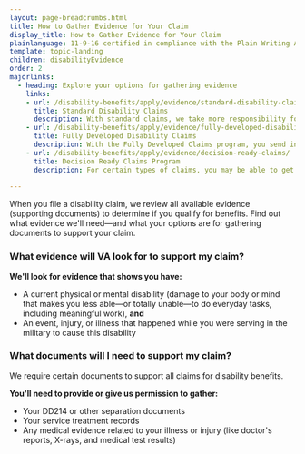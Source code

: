 ```yaml
---
layout: page-breadcrumbs.html
title: How to Gather Evidence for Your Claim
display_title: How to Gather Evidence for Your Claim
plainlanguage: 11-9-16 certified in compliance with the Plain Writing Act
template: topic-landing
children: disabilityEvidence
order: 2
majorlinks:
  - heading: Explore your options for gathering evidence
    links:
    - url: /disability-benefits/apply/evidence/standard-disability-claims/
      title: Standard Disability Claims
      description: With standard claims, we take more responsibility for gathering the evidence we need to make a decision on your claim. Find out how to file a standard disability claim.
    - url: /disability-benefits/apply/evidence/fully-developed-disability-claims/
      title: Fully Developed Disability Claims
      description: With the Fully Developed Claims program, you send in all the evidence you have—or can easily get—when you file your claim. Find out how you can use this program to get a faster decision on your disability benefits claim.
    - url: /disability-benefits/apply/evidence/decision-ready-claims/
      title: Decision Ready Claims Program
      description: For certain types of claims, you may be able to get a decision on your claim within 30 days or less by working with an accredited Veterans Service Organization (VSO). Find out if you qualify for the Decision Ready Claims program.
      
---
```


<div class="va-introtext">

When you file a disability claim, we review all available evidence (supporting documents) to determine if you qualify for benefits. Find out what evidence we'll need—and what your options are for gathering documents to support your claim.

</div>

<div class="feature" markdown="1">

### What evidence will VA look for to support my claim?

**We'll look for evidence that shows you have:**
- A current physical or mental disability (damage to your body or mind that makes you less able—or totally unable—to do everyday tasks, including meaningful work), **and**
- An event, injury, or illness that happened while you were serving in the military to cause this disability

</div>

### What documents will I need to support my claim?

We require certain documents to support all claims for disability benefits. 

**You'll need to provide or give us permission to gather:**
-	Your DD214 or other separation documents
-	Your service treatment records
-	Any medical evidence related to your illness or injury (like doctor's reports, X-rays, and medical test results)
